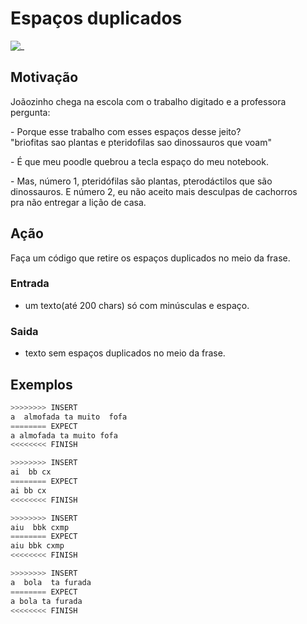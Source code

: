 # Espaços duplicados

![_](https://raw.githubusercontent.com/qxcodefup/arcade/master/base/espacos/cover.jpg)

## Motivação

Joãozinho chega na escola com o trabalho digitado e a professora  
pergunta:

\- Porque esse trabalho com esses espaços desse jeito?  
"briofitas sao plantas e pteridofilas  sao dinossauros que voam"

\- É que meu poodle quebrou a tecla espaço do meu notebook.

\- Mas, número 1, pteridófilas são plantas, pterodáctilos que são  
dinossauros. E número 2, eu não aceito mais desculpas de cachorros  
pra não entregar a lição de casa.

## Ação

Faça um código que retire os espaços duplicados no meio da frase.

### Entrada

* um texto(até 200 chars) só com minúsculas e espaço.

### Saida

* texto sem espaços duplicados no meio da frase.

## Exemplos

``` py
>>>>>>>> INSERT
a  almofada ta muito  fofa
======== EXPECT
a almofada ta muito fofa
<<<<<<<< FINISH
```

```py
>>>>>>>> INSERT
ai  bb cx
======== EXPECT
ai bb cx
<<<<<<<< FINISH
```

```py
>>>>>>>> INSERT
aiu  bbk cxmp
======== EXPECT
aiu bbk cxmp
<<<<<<<< FINISH
```

```py
>>>>>>>> INSERT
a  bola  ta furada
======== EXPECT
a bola ta furada
<<<<<<<< FINISH
```
